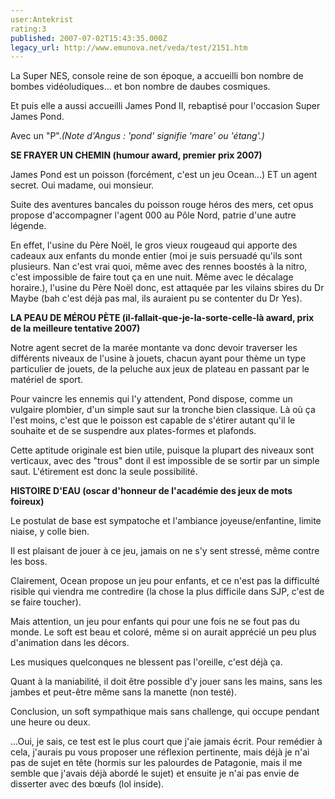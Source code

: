 ```yaml
---
user:Antekrist
rating:3
published: 2007-07-02T15:43:35.000Z
legacy_url: http://www.emunova.net/veda/test/2151.htm
---
```

La Super NES, console reine de son époque, a accueilli bon nombre de bombes vidéoludiques... et bon nombre de daubes cosmiques.  

Et puis elle a aussi accueilli James Pond II, rebaptisé pour l'occasion Super James Pond.  

Avec un "P"._(Note d'Angus : 'pond' signifie 'mare' ou 'étang'.)_  

  

**SE FRAYER UN CHEMIN (humour award, premier prix 2007)**  

James Pond est un poisson (forcément, c'est un jeu Ocean...) ET un agent secret. Oui madame, oui monsieur.  

Suite des aventures bancales du poisson rouge héros des mers, cet opus propose d'accompagner l'agent 000 au Pôle Nord, patrie d'une autre légende.  

En effet, l'usine du Père Noël, le gros vieux rougeaud qui apporte des cadeaux aux enfants du monde entier (moi je suis persuadé qu'ils sont plusieurs. Nan c'est vrai quoi, même avec des rennes boostés à la nitro, c'est impossible de faire tout ça en une nuit. Même avec le décalage horaire.), l'usine du Père Noël donc, est attaquée par les vilains sbires du Dr Maybe (bah c'est déjà pas mal, ils auraient pu se contenter du Dr Yes).  

  

**LA PEAU DE MÉROU PÈTE (il-fallait-que-je-la-sorte-celle-là award, prix de la meilleure tentative 2007)**  

Notre agent secret de la marée montante va donc devoir traverser les différents niveaux de l'usine à jouets, chacun ayant pour thème un type particulier de jouets, de la peluche aux jeux de plateau en passant par le matériel de sport.  

  

Pour vaincre les ennemis qui l'y attendent, Pond dispose, comme un vulgaire plombier, d'un simple saut sur la tronche bien classique. Là où ça l'est moins, c'est que le poisson est capable de s'étirer autant qu'il le souhaite et de se suspendre aux plates-formes et plafonds.  

Cette aptitude originale est bien utile, puisque la plupart des niveaux sont verticaux, avec des "trous" dont il est impossible de se sortir par un simple saut. L'étirement est donc la seule possibilité.  

  

**HISTOIRE D'EAU (oscar d'honneur de l'académie des jeux de mots foireux)**  

Le postulat de base est sympatoche et l'ambiance joyeuse/enfantine, limite niaise, y colle bien.  

Il est plaisant de jouer à ce jeu, jamais on ne s'y sent stressé, même contre les boss.  

Clairement, Ocean propose un jeu pour enfants, et ce n'est pas la difficulté risible qui viendra me contredire (la chose la plus difficile dans SJP, c'est de se faire toucher).  

Mais attention, un jeu pour enfants qui pour une fois ne se fout pas du monde. Le soft est beau et coloré, même si on aurait apprécié un peu plus d'animation dans les décors.  

Les musiques quelconques ne blessent pas l'oreille, c'est déjà ça.  

Quant à la maniabilité, il doit être possible d'y jouer sans les mains, sans les jambes et peut-être même sans la manette (non testé).  

  

Conclusion, un soft sympathique mais sans challenge, qui occupe pendant une heure ou deux.  

  

...Oui, je sais, ce test est le plus court que j'aie jamais écrit. Pour remédier à cela, j'aurais pu vous proposer une réflexion pertinente, mais déjà je n'ai pas de sujet en tête (hormis sur les palourdes de Patagonie, mais il me semble que j'avais déjà abordé le sujet) et ensuite je n'ai pas envie de disserter avec des bœufs (lol inside).